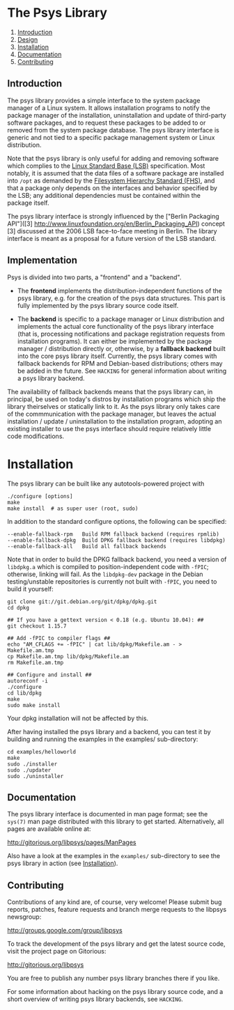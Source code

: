 # The Psys Library


1. [Introduction](#introduction)
2. [Design](#design)
3. [Installation](#installation)
4. [Documentation](#documentation)
5. [Contributing](#contributing)

## Introduction

The psys library provides a simple interface to the system package
manager of a Linux system. It allows installation programs to notify
the package manager of the installation, uninstallation and update of
third-party software packages, and to request these packages to be
added to or removed from the system package database. The psys library
interface is generic and not tied to a specific package management
system or Linux distribution.

Note that the psys library is only useful for adding and removing
software which complies to the
[Linux Standard Base (LSB)](http://www.linuxbase.org)
specification. Most notably, it is assumed that the data files of a
software package are installed into `/opt` as demanded by the
[Filesystem Hierarchy Standard (FHS)](http://www.pathname.com/fhs/pub/fhs-2.3.html),
and that a package only depends on the interfaces and behavior
specified by the LSB; any additional dependencies must be contained
within the package itself.

The psys library interface is strongly influenced by the
["Berlin Packaging API"]([3]
http://www.linuxfoundation.org/en/Berlin_Packaging_API) concept [3]
discussed at the 2006 LSB face-to-face meeting in Berlin.  The library
interface is meant as a proposal for a future version of the LSB
standard.

## Implementation

Psys is divided into two parts, a "frontend" and a "backend".

* The **frontend** implements the distribution-independent functions of the
  psys library, e.g. for the creation of the psys data structures. This
  part is fully implemented by the psys library source code itself.

* The **backend** is specific to a package manager or Linux
  distribution and implements the actual core functionality of the
  psys library interface (that is, processing notifications and
  package registration requests from installation programs). It can
  either be implemented by the package manager / distribution directly
  or, otherwise, by a **fallback backend** built into the core psys
  library itself. Currently, the psys library comes with fallback
  backends for RPM and Debian-based distributions; others may be
  added in the future. See `HACKING` for general information about
  writing a psys library backend.

The availability of fallback backends means that the psys library can,
in principal, be used on today's distros by installation programs
which ship the library theirselves or statically link to it. As the
psys library only takes care of the commmunication with the package
manager, but leaves the actual installation / update / uninstallation
to the installation program, adopting an existing installer to use the
psys interface should require relatively little code modifications.

# Installation

The psys library can be built like any autotools-powered project with

    ./configure [options]
    make
    make install  # as super user (root, sudo)

In addition to the standard configure options, the following can be
specified:

    --enable-fallback-rpm	Build RPM fallback backend (requires rpmlib)
    --enable-fallback-dpkg  Build DPKG fallback backend (requires libdpkg)
    --enable-fallback-all   Build all fallback backends

Note that in order to build the DPKG fallback backend, you need a
version of `libdpkg.a` which is compiled to position-independent code
with `-fPIC`; otherwise, linking will fail. As the `libdpkg-dev`
package in the Debian testing/unstable repositories is currently not
built with `-fPIC`, you need to build it yourself:

    git clone git://git.debian.org/git/dpkg/dpkg.git
    cd dpkg

    ## If you have a gettext version < 0.18 (e.g. Ubuntu 10.04): ##
    git checkout 1.15.7

    ## Add -fPIC to compiler flags ##
    echo "AM_CFLAGS += -fPIC" | cat lib/dpkg/Makefile.am - > Makefile.am.tmp
    cp Makefile.am.tmp lib/dpkg/Makefile.am
    rm Makefile.am.tmp

    ## Configure and install ##
    autoreconf -i
    ./configure
    cd lib/dpkg
    make
    sudo make install

Your dpkg installation will not be affected by this.

After having installed the psys library and a backend, you can test it by
building and running the examples in the examples/ sub-directory:

    cd examples/helloworld
    make
    sudo ./installer
    sudo ./updater
    sudo ./uninstaller

## Documentation

The psys library interface is documented in man page format; see the
`sys(7)` man page distributed with this library to get started.
Alternatively, all pages are available online at:

http://gitorious.org/libpsys/pages/ManPages

Also have a look at the examples in the `examples/` sub-directory to
see the psys library in action (see [Installation](#installation)).

## Contributing

Contributions of any kind are, of course, very welcome! Please submit
bug reports, patches, feature requests and branch merge requests to
the libpsys newsgroup:

http://groups.google.com/group/libpsys

To track the development of the psys library and get the latest source
code, visit the project page on Gitorious:

http://gitorious.org/libpsys

You are free to publish any number psys library branches there if you like.

For some information about hacking on the psys library source code, and a
short overview of writing psys library backends, see `HACKING`.
